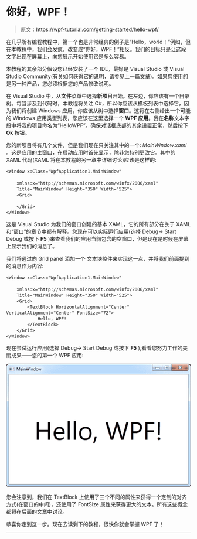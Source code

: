 # 你好，WPF！

> 原文：<https://wpf-tutorial.com/getting-started/hello-wpf/>

在几乎所有编程教程中，第一个也是非常经典的例子是“Hello，world！”例如，但在本教程中，我们会发疯，改变成“你好，WPF！”相反。我们的目标只是让这段文字出现在屏幕上，向您展示开始使用它是多么容易。

本教程的其余部分假设您已经安装了一个 IDE，最好是 Visual Studio 或 Visual Studio Community(有关如何获得它的说明，请参见上一篇文章)。如果您使用的是另一种产品，您必须根据您的产品修改说明。

在 Visual Studio 中，从**文件**菜单中选择**新项目**开始。在左边，你应该有一个目录树。每当涉及到代码时，本教程将关注 C#，所以你应该从模板列表中选择它，因为我们将创建 Windows 应用，你应该从树中选择**窗口**。这将在右侧给出一个可能的 Windows 应用类型列表，您应该在这里选择一个 **WPF 应用**。我在**名称**文本字段中将我的项目命名为“HelloWPF”。确保对话框底部的其余设置正常，然后按下 **Ok** 按钮。

您的新项目将有几个文件，但是我们现在只关注其中的一个: *MainWindow.xaml* 。这是应用的主窗口，在启动应用时首先显示，除非您特别更改它。其中的 XAML 代码(XAML 将在本教程的另一章中详细讨论)应该是这样的:

```
<Window x:Class="WpfApplication1.MainWindow"

    xmlns:x="http://schemas.microsoft.com/winfx/2006/xaml"
    Title="MainWindow" Height="350" Width="525">
    <Grid>

    </Grid>
</Window>
```

这是 Visual Studio 为我们的窗口创建的基本 XAML，它的所有部分在关于 XAML 和“窗口”的章节中都有解释。您现在可以实际运行应用(选择 Debug-> Start Debug 或按下 **F5** )来查看我们的应用当前包含的空窗口，但是现在是时候在屏幕上显示我们的消息了。

<input type="hidden" name="IL_IN_ARTICLE">

我们将通过向 Grid panel 添加一个 文本块控件来实现这一点，并将我们前面提到的消息作为内容:

```
<Window x:Class="WpfApplication1.MainWindow"

    xmlns:x="http://schemas.microsoft.com/winfx/2006/xaml"
    Title="MainWindow" Height="350" Width="525">
    <Grid>
        <TextBlock HorizontalAlignment="Center" VerticalAlignment="Center" FontSize="72">
            Hello, WPF!
        </TextBlock>
    </Grid>
</Window>
```

现在尝试运行应用(选择 Debug-> Start Debug 或按下 **F5** ),看看您努力工作的美丽成果——您的第一个 WPF 应用:

![](img/2ea4343e3457c2cbb60ef21b835abbac.png "Hello, WPF! - the result")

您会注意到，我们在 TextBlock 上使用了三个不同的属性来获得一个定制的对齐方式(在窗口的中间)，还使用了 FontSize 属性来获得更大的文本。所有这些概念都将在后面的文章中讨论。

恭喜你走到这一步。现在去读剩下的教程，很快你就会掌握 WPF 了！

* * *